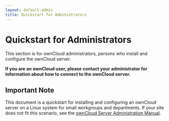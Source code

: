 ```yaml
---
layout: default-admin
title: Quickstart for Administrators
---
```


# Quickstart for Administrators

This section is for ownCloud administrators, persons who install and configure the ownCloud server.

**If you are an ownCloud user, please contact your administrator for information about how to connect to the ownCloud server.**

## Important Note
This document is a quickstart for installing and configuring an ownCloud server
on a Linux system for small workgroups and departments. If your site does not 
fit this scenario, see the [ownCloud Server Administration Manual](https://doc.owncloud.org/server/10.0/admin_manual/contents.html).


